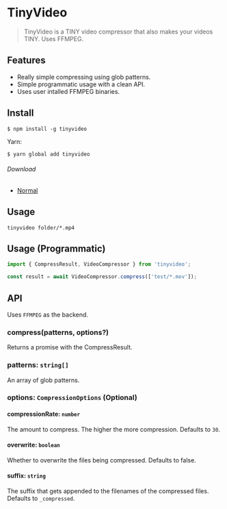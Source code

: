 # TinyVideo

> TinyVideo is a TINY video compressor that also makes your videos TINY. Uses FFMPEG.

## Features

- Really simple compressing using glob patterns.
- Simple programmatic usage with a clean API.
- Uses user intalled FFMPEG binaries.

## Install

```
$ npm install -g tinyvideo
```

Yarn:

```
$ yarn global add tinyvideo
```

###### Download

- [Normal](https://unpkg.com/tinyvideo@1.0.0/dist/tinyvideo.js)

## Usage

```shell
tinyvideo folder/*.mp4
```

## Usage (Programmatic)

```js
import { CompressResult, VideoCompressor } from 'tinyvideo';

const result = await VideoCompressor.compress(['test/*.mov']);
```

## API

Uses `FFMPEG` as the backend.

### compress(patterns, options?)

Returns a promise with the CompressResult.

### patterns: `string[]`

An array of glob patterns.

### options: `CompressionOptions` (Optional)

#### compressionRate: `number`

The amount to compress. The higher the more compression. Defaults to `30`.

#### overwrite: `boolean`

Whether to overwrite the files being compressed. Defaults to false.

#### suffix: `string`

The suffix that gets appended to the filenames of the compressed files. Defaults to `_compressed`.
